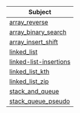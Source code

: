 | Subject                                                                | 
|------------------------------------------------------------------------|
| [array_reverse](array_reverse/README.md)                               |
| [array_binary_search](array_binary_search/README.md)                   |
| [array_insert_shift](array_insert_shift/README.md)                     |
| [linked_list](Linked_List/linked_list/README.md)                       |
| [linked-list-insertions](Linked_List/linked_list_insertions/README.md) |
| [linked_list_kth](Linked_List/linked_list_kth/README.md)               |
| [linked_list_zip](Linked_List/linked_list_zip/README.md)               |
| [stack_and_queue](stack_and_queue/README.md)                           |
| [stack_queue_pseudo](stack_queue_pseudo/README.md)                     |







